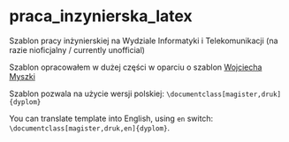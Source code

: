 # praca_inzynierska_latex

Szablon pracy inżynierskiej na Wydziale Informatyki i Telekomunikacji (na razie nioficjalny / currently unofficial)

Szablon opracowałem w dużej części w oparciu o szablon [Wojciecha Myszki](@wojciechmyszka)

Szablon pozwala na użycie wersji polskiej: `\documentclass[magister,druk]{dyplom}`

You can translate template into English, using `en` switch: `\documentclass[magister,druk,en]{dyplom}`.
